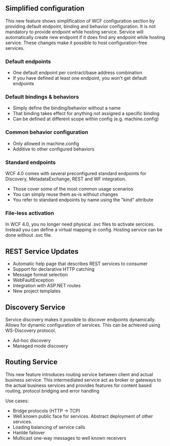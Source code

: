 ## Simplified configuration
This new feature shows simplification of WCF configuration section by providing default endpoint, binding and behavior configuration. It is not mandatory to provide endpoint while hosting service. Service will automatically create new endpoint if it does find any endpoint while hosting service. These changes make it possible to host configuration-free services.

### Default endpoints
- One default endpoint per contract/base address combination
- If you have defined at least one endpoint, you won't get default endpoints

### Default bindings & behaviors
- Simply define the binding/behavior without a name
- That binding takes effect for anything not assigned a specific binding
- Can be defined at different scope within config (e.g. machine.config)

### Common behavior configuration
- Only allowed in machine.config
- Additive to other configured behaviors

### Standard endpoints
WCF 4.0 comes with several preconfigured standard endpoints for Discovery, MetadataExchange, REST and WF integration.

- Those cover some of the most common usage scenarios
- You can simply reuse them as-is without changes
- You refer to standard endpoints by name using the "kind" attribute

### File-less activation
In WCF 4.0, you no longer need physical .svc files to activate sercices. Instead you can define a virtual mapping in config. Hosting service can be done without .svc file.

## REST Service Updates
- Automatic help page that describes REST services to consumer
- Support for declarative HTTP catching
- Message format selection
- WebFaultException
- Integration with ASP.NET routes
- New project templates

## Discovery Service
Service discovery makes it possible to discover endpoints dynamically. Allows for dynamic configuration of services. This can be achieved using WS-Discovery protocol.

- Ad-hoc discovery
- Managed mode discovery 

## Routing Service
This new feature introduces routing service between client and actual business service. This intermediated service act as broker or gateways to the actual business services and provides features for content based routing, protocol bridging and error handling

Use cases:
- Bridge protocols (HTTP -> TCP)
- Well known public face for services. Abstract deployment of other services.
- Loading balancing of service calls
- Hanlde failover
- Multicast one-way messages to well known receivers